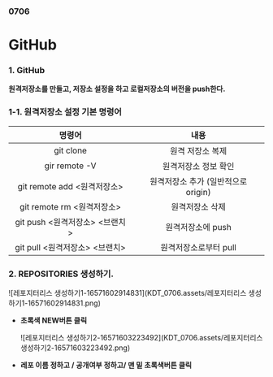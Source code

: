 ### 0706

# GitHub

### 1. GitHub

**원격저장소를 만들고, 저장소 설정을 하고 로컬저장소의 버전을 push한다.**

### 1-1. 원격저장소 설정 기본 명령어

|              명령어               |                내용                 |
| :-------------------------------: | :---------------------------------: |
|          git clone <url>          |          원격 저장소 복제           |
|           gir remote -V           |        원격저장소 정보 확인         |
| git remote add <원격저장소> <url> | 원격저장소 추가 (일반적으로 origin) |
|    git remote rm <원격저장소>     |           원격저장소 삭제           |
|  git push <원격저장소> <브랜치>   |          원격저장소에 push          |
|  git pull <원격저장소> <브랜치>   |        원격저장소로부터 pull        |



### 2. REPOSITORIES 생성하기.

![레포지터리스 생성하기1-16571602914831](KDT_0706.assets/레포지터리스 생성하기1-16571602914831.png)

* **초록색 NEW버튼 클릭**

  
  
  ![레포지터리스 생성하기2-16571603223492](KDT_0706.assets/레포지터리스 생성하기2-16571603223492.png)

* **레포 이름 정하고 / 공개여부 정하고/ 맨 밑 초록색버튼 클릭**

  
